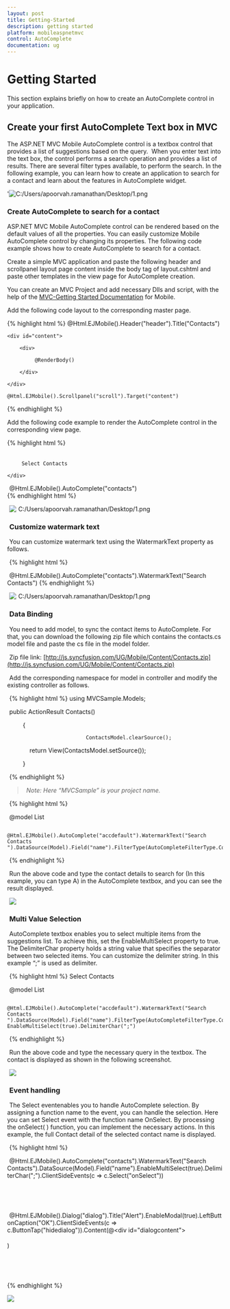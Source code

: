 ```yaml
---
layout: post
title: Getting-Started
description: getting started
platform: mobileaspnetmvc
control: AutoComplete 
documentation: ug
---
```


# Getting Started

This section explains briefly on how to create an AutoComplete control in your application.

## Create your first AutoComplete Text box in MVC

The ASP.NET MVC Mobile AutoComplete control is a textbox control that provides a list of suggestions based on the query.  When you enter text into the text box, the control performs a search operation and provides a list of results. There are several filter types available, to perform the search. In the following example, you can learn how to create an application to search for a contact and learn about the features in AutoComplete widget.

'![C:/Users/apoorvah.ramanathan/Desktop/1.png](Getting-Started_images/Getting-Started_img1.png)


### Create AutoComplete to search for a contact

ASP.NET MVC Mobile AutoComplete control can be rendered based on the default values of all the properties. You can easily customize Mobile AutoComplete control by changing its properties. The following code example shows how to create AutoComplete to search for a contact. 

Create a simple MVC application and paste the following header and scrollpanel layout page content inside the body tag of layout.cshtml and paste other templates in the view page for AutoComplete creation.

You can create an MVC Project and add necessary Dlls and script, with the help of the [MVC-Getting Started Documentation](http://help.syncfusion.com/ug/js/default.htm) for Mobile.

Add the following code layout to the corresponding master page.


{% highlight html %}
    @Html.EJMobile().Header("header").Title("Contacts")

    <div id="content">

        <div>   

             @RenderBody()

        </div>

    </div>

    @Html.EJMobile().Scrollpanel("scroll").Target("content")
{% endhighlight %}




Add the following code example to render the AutoComplete control in the corresponding view page.

{% highlight html %}
<div style="padding: 5px 0; text-indent: 5px;">

        Select Contacts

    </div>
 <!-- Autocomplete control -->

@Html.EJMobile().AutoComplete("contacts")   
{% endhighlight html %}

![C:/Users/apoorvah.ramanathan/Desktop/1.png](Getting-Started_images/Getting-Started_img2.png)





### Customize watermark text

You can customize watermark text using the WatermarkText property as follows.



{% highlight html %}
     <!-- Autocomplete control -->

@Html.EJMobile().AutoComplete("contacts").WatermarkText("Search Contacts")
{% endhighlight %}



![C:/Users/apoorvah.ramanathan/Desktop/1.png](Getting-Started_images/Getting-Started_img3.png)


### Data Binding

You need to add model, to sync the contact items to AutoComplete. For that, you can download the following zip file which contains the contacts.cs model file and paste the cs file in the model folder. 

Zip file link: [http://js.syncfusion.com/UG/Mobile/Content/Contacts.zip](http://js.syncfusion.com/UG/Mobile/Content/Contacts.zip)

Add the corresponding namespace for model in controller and modify the existing controller as follows. 

{% highlight html %}
using MVCSample.Models;



public ActionResult Contacts()

        {

                             ContactsModel.clearSource();

            return View(ContactsModel.setSource());

        }

{% endhighlight %}

> _Note: Here “MVCSample” is your project name._


{% highlight html %}
     <!-- Autocomplete control -->



@model List<Contacts>

            @Html.EJMobile().AutoComplete("accdefault").WatermarkText("Search Contacts ").DataSource(Model).Field("name").FilterType(AutoCompleteFilterType.Contains)

{% endhighlight %}



Run the above code and type the contact details to search for (In this example, you can type A) in the AutoComplete textbox, and you can see the result displayed.

![](Getting-Started_images/Getting-Started_img4.png)


### Multi Value Selection

AutoComplete textbox enables you to select multiple items from the suggestions list. To achieve this, set the EnableMultiSelect property to true. The DelimiterChar property holds a string value that specifies the separator between two selected items.  You can customize the delimiter string. In this example “;” is used as delimiter.

{% highlight html %}
     <label>Select Contacts</label>
     <!-- Autocomplete control -->

@model List<Contacts>

            @Html.EJMobile().AutoComplete("accdefault").WatermarkText("Search Contacts ").DataSource(Model).Field("name").FilterType(AutoCompleteFilterType.Contains). EnableMultiSelect(true).DelimiterChar(";")    
{% endhighlight %}

Run the above code and type the necessary query in the textbox. The contact is displayed as shown in the following screenshot.

![](Getting-Started_images/Getting-Started_img5.png)


### Event handling

The Select eventenables you to handle AutoComplete selection. By assigning a function name to the event, you can handle the selection. Here you can set Select event with the function name OnSelect.  By processing the onSelect( ) function, you can implement the necessary actions. In this example, the full Contact detail of the selected contact name is displayed. 

{% highlight html %}
          <!-- Autocomplete control -->

@Html.EJMobile().AutoComplete("contacts").WatermarkText("Search Contacts").DataSource(Model).Field("name").EnableMultiSelect(true).DelimiterChar(";").ClientSideEvents(c => c.Select("onSelect"))   

     <!-- onSelect() function is called on selection of a suggestion item.-->

     <!-- Dialog control -->

@Html.EJMobile().Dialog("dialog").Title("Alert").EnableModal(true).LeftButtonCaption("OK").ClientSideEvents(c => c.ButtonTap("hidedialog")).Content(@<div id="dialogcontent"><!-- Dialog content --></div>)

     </div>

    <script>

       function onSelect(args) {

            //Actions that are performed on selection

            $("#dialogcontent").html(args.text + " was selected");

            var dialogobj = $("#dialog").data("ejmDialog");

            dialogobj.open();

        }

        function hidedialog(e) {

            //Hides dialog

            var dialogobj = $("#dialog").data("ejmDialog");

            dialogobj.close();

        } 
   </script>



<style>

    .appview.e-m-windows.e-m-light #content {

        background: none repeat scroll 0 0 #eee;

    }



    #content {

        padding: 8px;

    }

</style>
{% endhighlight %}


![](Getting-Started_images/Getting-Started_img6.png)



